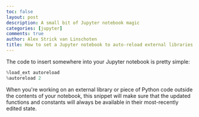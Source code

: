 ```yaml
---
toc: false
layout: post
description: A small bit of Jupyter notebook magic
categories: [jupyter]
comments: true
author: Alex Strick van Linschoten
title: How to set a Jupyter notebook to auto-reload external libraries
---
```

The code to insert somewhere into your Jupyter notebook is pretty simple:

```python
%load_ext autoreload
%autoreload 2
```

When you're working on an external library or piece of Python code outside the contents of your notebook, this snippet will make sure that the updated functions and constants will always be available in their most-recently edited state.